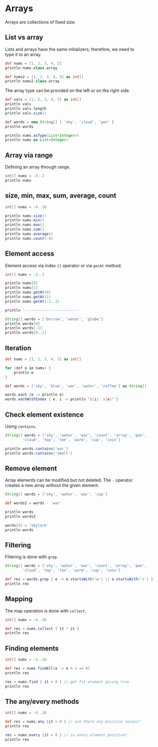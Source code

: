 # Arrays 

Arrays are collections of fixed size.  

## List vs array

Lists and arrays have the same initializers; therefore, we need to  
type it to an array.  

```groovy
def nums = [1, 2, 3, 4, 5]
println nums.class.array

def nums2 = [1, 2, 3, 4, 5] as int[]
println nums2.class.array
```

The array type can be provided on the left or on the right side.  

```groovy
def vals = [1, 2, 3, 4, 5] as int[]
println vals
println vals.length
println vals.size()

def words = new String[] { 'sky', 'cloud', 'pen' }
println words
```

```groovy
println nums.asType(List<Integer>)
println nums as List<Integer>
```

## Array via range

Defining an array through range.  

```groovy
int[] nums = -3..2
println nums
```

## size, min, max, sum, average, count

```groovy
int[] nums = -4..10

println nums.size()
println nums.min()
println nums.max()
println nums.sum()
println nums.average()
println nums.count(-4)
```

## Element access

Element access via index `[]` operator or via `getAt` method.  

```groovy
int[] nums = -3..2

println nums[0]
println nums[1]
println nums.getAt(0)
println nums.getAt(1)
println nums.getAt(-1..1)

println '------------------------'

String[] words = ['borrow', 'water', 'globe']
println words[0]
println words[-1]
println words[0..2]
```

## Iteration

```groovy
def nums = [1, 2, 3, 4, 5] as int[]

for (def e in nums) {
    println e
}

def words = ['sky', 'blue', 'war', 'water', 'coffee'] as String[]

words.each {e -> println e}
words.eachWithIndex { e, i -> println "${i}: ${e}" }
```

## Check element existence

Using `contains`.  

```groovy
String[] words = ['sky', 'water', 'war', 'count', 'array', 'pen',
        'cloud', 'top', 'ten', 'warm', 'cup', 'coin']

println words.contains('war')
println words.contains('small')
```

## Remove element 

Array elements can be modified but not deleted. The `-` operator  
creates a new array without the given element.  

```groovy
String[] words = ['sky', 'water', 'war', 'cup']

def words2 = words - 'war'

println words
println words2

words[0] = 'skylark'
println words
```

## Filtering

Filtering is done with `grep`.  

```groovy
String[] words = ['sky', 'water', 'war', 'count', 'array', 'pen',
        'cloud', 'top', 'ten', 'warm', 'cup', 'coin']

def res = words.grep { e -> e.startsWith('w') || e.startsWith('c') }
println res
```

## Mapping

The map operation is done with `collect`.  

```groovy
int[] nums = -4..10

def res = nums.collect { it * it } 
println res
```

## Finding elements

```groovy
int[] nums = -4..10

def res = nums.findAll(e -> e % 2 == 0)
println res

res = nums.find { it > 0 } // get fst element giving true
println res
```

## The any/every methods 

```groovy
int[] nums = -4..10

def res = nums.any {it > 0 } // are there any positive values?
println res

res = nums.every {it > 0 } // is every element positive?
println res
```

